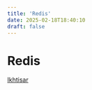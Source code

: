 ```yaml
---
title: 'Redis'
date: 2025-02-18T18:40:10
draft: false
---
```


# Redis

[Ikhtisar](Redis%208b12aaa68583408fb19989777eb49ddb/Ikhtisar%207600d3b726ff402ab902feae45d4090a.md)
